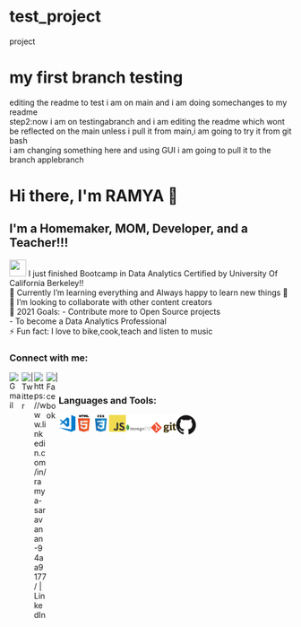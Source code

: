 # test_project
project
# my first branch testing 
editing the readme to test
i am on main and i am doing somechanges to my readme </br>
step2:now i am on testingabranch and i am editing the readme which wont be reflected on the main unless i pull it from main,i am going to try it from git bash  </br>
i am changing something here and using GUI i am going to pull it to the branch applebranch 

# Hi there, I'm RAMYA  👋


## I'm a Homemaker, MOM, Developer, and a Teacher!!!
<img src="https://brand.berkeley.edu/wp-content/uploads/2016/10/ucbseal_139_540.png" width="30" height="30" /> I just finished Bootcamp in Data Analytics Certified by University Of California Berkeley!! </br>
🌱 Currently I’m learning everything and Always happy to learn new things 🤣</br>
👯 I’m looking to collaborate with other content creators</br>
🥅 2021 Goals: - Contribute more to Open Source projects</br>
                - To become a Data Analytics Professional</br> 
⚡ Fun fact: I love to bike,cook,teach and listen to music </br>

### Connect with me:
<!-- [<img align="left" alt=" | Gmail" width="22px" src=""https://cdn.jsdelivr.net/npm/simple-icons@v3/icons/gmail.svg"" />] -->
[<a target="_blank" href="manivannan.ramya@gmail.com"><img align="left" alt="Gmail" width="22px" src="https://cdn.jsdelivr.net/npm/simple-icons@v3/icons/gmail.svg" />](https://mail.google.com/mail/?view=cm&fs=1&to=someone@example.com&su=SUBJECT&body=BODY&bcc=manivannan.ramya@gmail.com)
[<img align="left" alt=" | Twitter" width="22px" src="https://cdn.jsdelivr.net/npm/simple-icons@v3/icons/twitter.svg" />](https://twitter.com/home)
[<img align="left" alt="https://www.linkedin.com/in/ramya-saravanan-94aa9177/ | LinkedIn" width="22px" src="https://cdn.jsdelivr.net/npm/simple-icons@v3/icons/linkedin.svg" />](https://www.linkedin.com/in/ramya-saravanan-94aa9177/)
[<img align="left" alt=" | Facebook" width="22px" src="https://cdn.jsdelivr.net/npm/simple-icons@v3/icons/facebook.svg" />](https://www.facebook.com/)
<br />

### Languages and Tools:

[<img align="left" alt="Visual Studio Code" width="30px" src="https://raw.githubusercontent.com/github/explore/80688e429a7d4ef2fca1e82350fe8e3517d3494d/topics/visual-studio-code/visual-studio-code.png" />](https://code.visualstudio.com/)
[<img align="left" alt="HTML5" width="30px" src="https://raw.githubusercontent.com/github/explore/80688e429a7d4ef2fca1e82350fe8e3517d3494d/topics/html/html.png" />](https://html.com/tags/header/)
[<img align="left" alt="CSS3" width="30px" src="https://raw.githubusercontent.com/github/explore/80688e429a7d4ef2fca1e82350fe8e3517d3494d/topics/css/css.png" />](https://developer.mozilla.org/en-US/docs/Web/CSS)
[<img align="left" alt="JavaScript" width="30px" src="https://raw.githubusercontent.com/github/explore/80688e429a7d4ef2fca1e82350fe8e3517d3494d/topics/javascript/javascript.png" />](https://www.javascript.com/)
[<img align="left" alt="MongoDB" width="45px" src="https://raw.githubusercontent.com/github/explore/80688e429a7d4ef2fca1e82350fe8e3517d3494d/topics/mongodb/mongodb.png" />](https://www.mongodb.com/)
[<img align="left" alt="Git" width="45px" src="https://raw.githubusercontent.com/github/explore/80688e429a7d4ef2fca1e82350fe8e3517d3494d/topics/git/git.png" />](https://git-scm.com/)
[<img align="left" alt="GitHub" width="35px" src="https://raw.githubusercontent.com/github/explore/78df643247d429f6cc873026c0622819ad797942/topics/github/github.png" />](https://github.com/)

<br />
<br />
